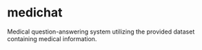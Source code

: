 # medichat
Medical question-answering system utilizing the provided dataset containing medical information.
